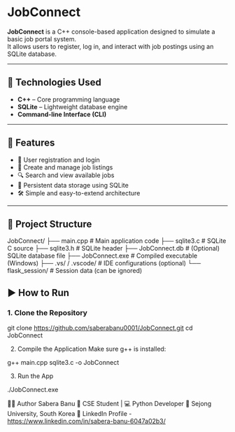 # JobConnect

**JobConnect** is a C++ console-based application designed to simulate a basic job portal system.  
It allows users to register, log in, and interact with job postings using an SQLite database.

---

## 🔧 Technologies Used

- **C++** – Core programming language
- **SQLite** – Lightweight database engine
- **Command-line Interface (CLI)**

---

## 🚀 Features

- 🔐 User registration and login
- 📄 Create and manage job listings
- 🔍 Search and view available jobs
- 💾 Persistent data storage using SQLite
- 🛠 Simple and easy-to-extend architecture

---

## 📁 Project Structure

JobConnect/
├── main.cpp # Main application code
├── sqlite3.c # SQLite C source
├── sqlite3.h # SQLite header
├── JobConnect.db # (Optional) SQLite database file
├── JobConnect.exe # Compiled executable (Windows)
├── .vs/ / .vscode/ # IDE configurations (optional)
└── flask_session/ # Session data (can be ignored)


## ▶️ How to Run

### 1. Clone the Repository

git clone https://github.com/saberabanu0001/JobConnect.git
cd JobConnect

2. Compile the Application
Make sure g++ is installed:

g++ main.cpp sqlite3.c -o JobConnect

3. Run the App

./JobConnect.exe


👩‍💻 Author
Sabera Banu
💼 CSE Student | 💻 Python Developer
📍 Sejong University, South Korea
🔗 LinkedIn Profile - https://www.linkedin.com/in/sabera-banu-6047a02b3/

